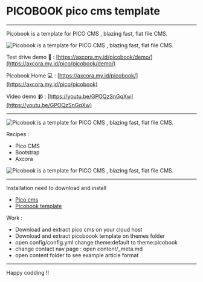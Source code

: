 # PICOBOOK pico cms template

------------------------

Picobook is a template for PICO CMS , blazing fast, flat file CMS.

![Picobook is a template for PICO CMS , blazing fast, flat file CMS.](https://blogger.googleusercontent.com/img/b/R29vZ2xl/AVvXsEiSyL5cpI4Fvv9ql1gPg7k2M-MHA8qLprGC4mqXf2Qel4C8c-0jOHYfmnlfQVUDrfB9VOLNLgrQ3gwuj5OQLJMK3ubS2puCmksbmLBqJhX_P8ECo0ieAaAT9EUR93taXtGhM2xaxcQUo1748MjnnhHI9NInYZmrbD4_G5u-QsA1KeqgBr7xeb0fm1remw/s1349/pico%20cms%20template%20themes%20free%20download%20flatfile%20cms%20website%20(1).png)

Test drive demo 🚀 : [https://axcora.my.id/picobook/demo/](https://axcora.my.id/pico/picobook/demo/)

Picobook Home 💻 : [https://axcora.my.id/picobook/](https://axcora.my.id/pico/picobook)

Video demo 📹 : [https://youtu.be/GPOQzSnGqXw](https://youtu.be/GPOQzSnGqXw)


---------------------------------

![Picobook is a template for PICO CMS , blazing fast, flat file CMS.](https://blogger.googleusercontent.com/img/b/R29vZ2xl/AVvXsEi0B1o8vJ83fd4rP5PVbn8hf9vCTPGLQ95do_5_ODUG7K_7P6kuQff27-oOdJXB8ZO3t1lXeI3rUru87pX6SrZjPdQXgArawfD4NuCsG_4t4tJBS-t5AVU0-Tq32on0aBN5piAJXTYNFqxAV__vYETjywWtEn_5EHi4Hx7L9Jszsv1fxQWqvDLbWfEEFQ/s1348/pico%20cms%20template%20themes%20free%20download%20flatfile%20cms%20website%20(3).png)

Recipes : 
+ Pico CMS
+ Bootstrap
+ Axcora
 

![Picobook is a template for PICO CMS , blazing fast, flat file CMS.](https://blogger.googleusercontent.com/img/b/R29vZ2xl/AVvXsEiSyL5cpI4Fvv9ql1gPg7k2M-MHA8qLprGC4mqXf2Qel4C8c-0jOHYfmnlfQVUDrfB9VOLNLgrQ3gwuj5OQLJMK3ubS2puCmksbmLBqJhX_P8ECo0ieAaAT9EUR93taXtGhM2xaxcQUo1748MjnnhHI9NInYZmrbD4_G5u-QsA1KeqgBr7xeb0fm1remw/s1349/pico%20cms%20template%20themes%20free%20download%20flatfile%20cms%20website%20(1).png)

--------------------------------------


Installation need to download and install
+ [Pico cms](https://github.com/picocms/Pico)
+ [Picobook template](https://github.com/mesinkasir/picobook)

Work :
+ Download and extract pico cms on your cloud host
+ Download and extract picoboook template on themes folder
+ open config/config.yml change theme:default to theme:picobook
+ change contact nav page : open content/_meta.md
+ open content folder to see example article format


----------------------------



Happy codding !!


